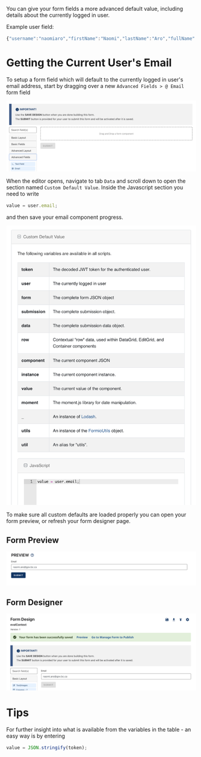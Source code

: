 You can give your form fields a more advanced default value, including details about the currently logged in user.

Example user field:
```javascript
{"username":"naomiaro","firstName":"Naomi","lastName":"Aro","fullName":"Naomi Aro","email":"naomi.aro@gov.bc.ca","idp":"idir","public":false}
```

# Getting the Current User's Email

To setup a form field which will default to the currently logged in user's email address, start by dragging over a new `Advanced Fields > @ Email` form field

![](images/custom_default_email_field.png)

When the editor opens, navigate to tab `Data` and scroll down to open the section named `Custom Default Value`. Inside the Javascript section you need to write
```javascript
value = user.email;
```
and then save your email component progress.

![](images/custom_default_javascript.png)

To make sure all custom defaults are loaded properly you can open your form preview, or refresh your form designer page.

## Form Preview
![](images/custom_default_form_design.png)

## Form Designer
![](images/custom_default_form_preview.png)

# Tips

For further insight into what is available from the variables in the table - an easy way is by entering

```javascript
value = JSON.stringify(token);
```

